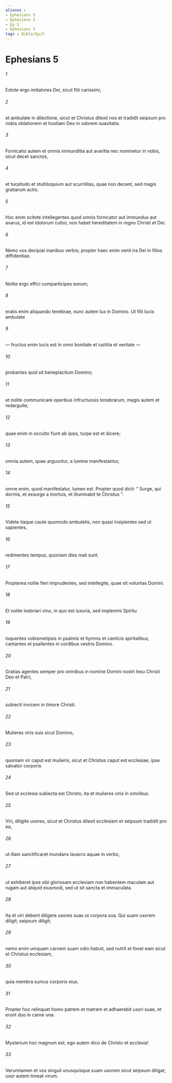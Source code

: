 ```yaml
---
aliases : 
- Ephesians 5
- Éphésiens 5
- Ep 5
- Ephesians 5
tags : Bible/Ep/5
---
```


# Ephesians 5

###### 1
Estote ergo imitatores Dei, sicut filii carissimi, 
###### 2
et ambulate in dilectione, sicut et Christus dilexit nos et tradidit seipsum pro nobis oblationem et hostiam Deo in odorem suavitatis.
###### 3
Fornicatio autem et omnis immunditia aut avaritia nec nominetur in vobis, sicut decet sanctos, 
###### 4
et turpitudo et stultiloquium aut scurrilitas, quae non decent, sed magis gratiarum actio. 
###### 5
Hoc enim scitote intellegentes quod omnis fornicator aut immundus aut avarus, id est idolorum cultor, non habet hereditatem in regno Christi et Dei.
###### 6
Nemo vos decipiat inanibus verbis; propter haec enim venit ira Dei in filios diffidentiae. 
###### 7
Nolite ergo effici comparticipes eorum; 
###### 8
eratis enim aliquando tenebrae, nunc autem lux in Domino. Ut filii lucis ambulate 
###### 9
— fructus enim lucis est in omni bonitate et iustitia et veritate — 
###### 10
probantes quid sit beneplacitum Domino; 
###### 11
et nolite communicare operibus infructuosis tenebrarum, magis autem et redarguite; 
###### 12
quae enim in occulto fiunt ab ipsis, turpe est et dicere; 
###### 13
omnia autem, quae arguuntur, a lumine manifestantur, 
###### 14
omne enim, quod manifestatur, lumen est. Propter quod dicit: “ Surge, qui dormis, et exsurge a mortuis, et illuminabit te Christus ”.
###### 15
Videte itaque caute quomodo ambuletis, non quasi insipientes sed ut sapientes, 
###### 16
redimentes tempus, quoniam dies mali sunt. 
###### 17
Propterea nolite fieri imprudentes, sed intellegite, quae sit voluntas Domini. 
###### 18
Et nolite inebriari vino, in quo est luxuria, sed implemini Spiritu 
###### 19
loquentes vobismetipsis in psalmis et hymnis et canticis spiritalibus, cantantes et psallentes in cordibus vestris Domino. 
###### 20
Gratias agentes semper pro omnibus in nomine Domini nostri Iesu Christi Deo et Patri, 
###### 21
subiecti invicem in timore Christi.
###### 22
Mulieres viris suis sicut Domino, 
###### 23
quoniam vir caput est mulieris, sicut et Christus caput est ecclesiae, ipse salvator corporis. 
###### 24
Sed ut ecclesia subiecta est Christo, ita et mulieres viris in omnibus.
###### 25
Viri, diligite uxores, sicut et Christus dilexit ecclesiam et seipsum tradidit pro ea, 
###### 26
ut illam sanctificaret mundans lavacro aquae in verbo, 
###### 27
ut exhiberet ipse sibi gloriosam ecclesiam non habentem maculam aut rugam aut aliquid eiusmodi, sed ut sit sancta et immaculata. 
###### 28
Ita et viri debent diligere uxores suas ut corpora sua. Qui suam uxorem diligit, seipsum diligit; 
###### 29
nemo enim umquam carnem suam odio habuit, sed nutrit et fovet eam sicut et Christus ecclesiam, 
###### 30
quia membra sumus corporis eius. 
###### 31
Propter hoc relinquet homo patrem et matrem et adhaerebit uxori suae, et erunt duo in carne una. 
###### 32
Mysterium hoc magnum est; ego autem dico de Christo et ecclesia! 
###### 33
Verumtamen et vos singuli unusquisque suam uxorem sicut seipsum diligat; uxor autem timeat virum.
